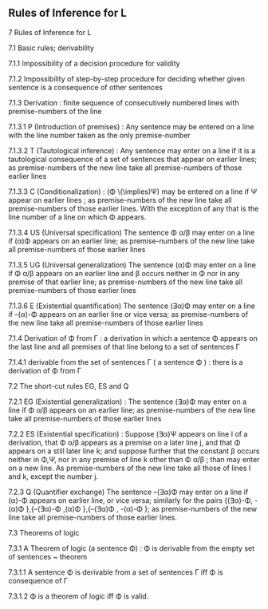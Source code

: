 Rules of Inference for L
------

7	Rules of Inference for L

7.1	Basic rules; derivability

7.1.1	Impossibility of a decision procedure for validity

7.1.2	Impossibility of step-by-step procedure for deciding whether given sentence is a consequence of other sentences

7.1.3	Derivation : finite sequence of consecutively numbered lines with premise-numbers of the line

7.1.3.1	P (Introduction of premises) : Any sentence may be entered on a line with the line number taken as the only premise-number

7.1.3.2	T (Tautological inference) : Any sentence may enter on a line if it is a tautological consequence of a set of sentences that appear on earlier lines; as premise-numbers of the new line take all premise-numbers of those earlier lines

7.1.3.3	C (Conditionalization) : (Φ \\(\implies\)Ψ) may be entered on a line if Ψ appear on earlier lines ; as premise-numbers of the new line take all premise-numbers of those earlier lines. With the exception of any that is the line number of a line on which Φ appears.

7.1.3.4	US (Universal specification) The sentence Φ α/β may enter on a line if (α)Φ appears on an earlier line; as premise-numbers of the new line take all premise-numbers of those earlier lines

7.1.3.5	UG (Universal generalization) The sentence (α)Φ may enter on a line if Φ α/β appears on an earlier line and β occurs neither in Φ nor in any premise of that earlier line; as premise-numbers of the new line take all premise-numbers of those earlier lines

7.1.3.6	E (Existential quantification) The sentence (∃α)Φ may enter on a line if –(α)-Φ appears on an earlier line or vice versa; as premise-numbers of the new line take all premise-numbers of those earlier lines

7.1.4	Derivation of Φ from Γ : a derivation in which a sentence Φ appears on the last line and all premises of that line belong to a set of sentences Γ

7.1.4.1	derivable from the set of sentences Γ ( a sentence Φ ) : there is a derivation of Φ from Γ

7.2	The short-cut rules EG, ES and Q

7.2.1	EG (Existential generalization) : The sentence (∃α)Φ may enter on a line if Φ α/β appears on an earlier line; as premise-numbers of the new line take all premise-numbers of those earlier lines

7.2.2	ES (Existential specification) : Suppose (∃α)Ψ appears on line I of a derivation, that Φ α/β appears as a premise on a later line j, and that Φ appears on a still later line k; and suppose further that the constant β occurs neither in Φ,Ψ, nor in any premise of line k other than Φ α/β ; than may enter on a new line. As premise-numbers of the new line take all those of lines I and k, except the number j.

7.2.3	Q (Quantifier exchange) The sentence –(∃α)Φ may enter on a line if (α)-Φ appears on earlier line, or vice versa; similarly for the pairs {(∃α)-Φ, -(α)Φ },{–(∃α)-Φ ,(α)Φ },{–(∃α)Φ , -(α)-Φ }; as premise-numbers of the new line take all premise-numbers of those earlier lines.

7.3	Theorems of logic

7.3.1	A Theorem of logic (a sentence Φ) : Φ is derivable from the empty set of sentences ~ theorem

7.3.1.1	A sentence Φ is derivable from a set of sentences Γ iff Φ is consequence of Γ

7.3.1.2	Φ is a theorem of logic iff Φ is valid.

